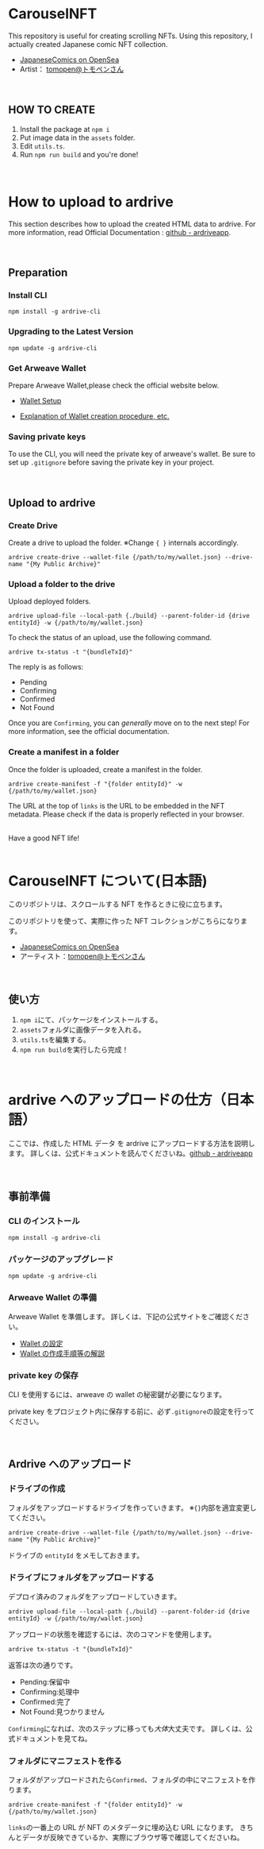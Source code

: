 # CarouselNFT

This repository is useful for creating scrolling NFTs.
Using this repository, I actually created Japanese comic NFT collection.

- [JapaneseComics on OpenSea](https://testnets.opensea.io/collection/japanesecomics-test)
- Artist： [tomopen@トモペンさん](https://twitter.com/kouteipenpen_f)

<br>

## HOW TO CREATE

1. Install the package at `npm i`
2. Put image data in the `assets` folder.
3. Edit `utils.ts`.
4. Run `npm run build` and you're done!

<br>

# How to upload to ardrive

This section describes how to upload the created HTML data to ardrive.
For more information, read Official Documentation : [github - ardriveapp](https://github.com/ardriveapp/ardrive-cli).

<br>

## Preparation

### Install CLI

`npm install -g ardrive-cli`

### Upgrading to the Latest Version

`npm update -g ardrive-cli`

### Get Arweave Wallet

Prepare Arweave Wallet,please check the official website below.

- [Wallet Setup](https://arweave.app/welcome)

- [Explanation of Wallet creation procedure, etc.](https://docs.arweave.org/info/wallets/arweave-wallet)

### Saving private keys

To use the CLI, you will need the private key of arweave's wallet.
Be sure to set up `.gitignore` before saving the private key in your project.

<br>

## Upload to ardrive

### Create Drive

Create a drive to upload the folder.
※Change `{ }` internals accordingly.

`ardrive create-drive --wallet-file {/path/to/my/wallet.json} --drive-name "{My Public Archive}"`

### Upload a folder to the drive

Upload deployed folders.

`ardrive upload-file --local-path {./build} --parent-folder-id {drive entityId} -w {/path/to/my/wallet.json}`

To check the status of an upload, use the following command.

`ardrive tx-status -t "{bundleTxId}"`

The reply is as follows:

- Pending
- Confirming
- Confirmed
- Not Found

Once you are `Confirming`, you can _generally_ move on to the next step!
For more information, see the official documentation.

### Create a manifest in a folder

Once the folder is uploaded, create a manifest in the folder.

`ardrive create-manifest -f "{folder entityId}" -w {/path/to/my/wallet.json}`

The URL at the top of `links` is the URL to be embedded in the NFT metadata.
Please check if the data is properly reflected in your browser.

<br>
Have a good NFT life!

<br>
<br>

# CarouselNFT について(日本語)

このリポジトリは、スクロールする NFT を作るときに役に立ちます。

このリポジトリを使って、実際に作った NFT コレクションがこちらになります。

- [JapaneseComics on OpenSea](https://testnets.opensea.io/collection/japanesecomics-test)
- アーティスト：[tomopen@トモペンさん](https://twitter.com/kouteipenpen_f)

<br>

## 使い方

1. `npm i`にて、パッケージをインストールする。
2. `assets`フォルダに画像データを入れる。
3. `utils.ts`を編集する。
4. `npm run build`を実行したら完成！

<br>

# ardrive へのアップロードの仕方（日本語）

ここでは、作成した HTML データ を ardrive にアップロードする方法を説明します。
詳しくは、公式ドキュメントを読んでくださいね。[github - ardriveapp](https://github.com/ardriveapp/ardrive-cli)

<br>

## 事前準備

### CLI のインストール

`npm install -g ardrive-cli`

### パッケージのアップグレード

`npm update -g ardrive-cli`

### Arweave Wallet の準備

Arweave Wallet を準備します。
詳しくは、下記の公式サイトをご確認ください。

- [Wallet の設定](https://arweave.app/welcome)
- [Wallet の作成手順等の解説](https://docs.arweave.org/info/wallets/arweave-wallet)

### private key の保存

CLI を使用するには、arweave の wallet の秘密鍵が必要になります。

private key をプロジェクト内に保存する前に、必ず`.gitignore`の設定を行ってください。

<br>

## Ardrive へのアップロード

### ドライブの作成

フォルダをアップロードするドライブを作っていきます。
※`{}`内部を適宜変更してください。

`ardrive create-drive --wallet-file {/path/to/my/wallet.json} --drive-name "{My Public Archive}"`

ドライブの `entityId` をメモしておきます。

### ドライブにフォルダをアップロードする

デプロイ済みのフォルダをアップロードしていきます。

`ardrive upload-file --local-path {./build} --parent-folder-id {drive entityId} -w {/path/to/my/wallet.json}`

アップロードの状態を確認するには、次のコマンドを使用します。

`ardrive tx-status -t "{bundleTxId}"`

返答は次の通りです。

- Pending:保留中
- Confirming:処理中
- Confirmed:完了
- Not Found:見つかりません

`Confirming`になれば、次のステップに移っても*大体*大丈夫です。
詳しくは、公式ドキュメントを見てね。

### フォルダにマニフェストを作る

フォルダがアップロードされたら`Confirmed`、フォルダの中にマニフェストを作ります。

`ardrive create-manifest -f "{folder entityId}" -w {/path/to/my/wallet.json}`

`links`の一番上の URL が NFT のメタデータに埋め込む URL になります。
きちんとデータが反映できているか、実際にブラウザ等で確認してくださいね。
